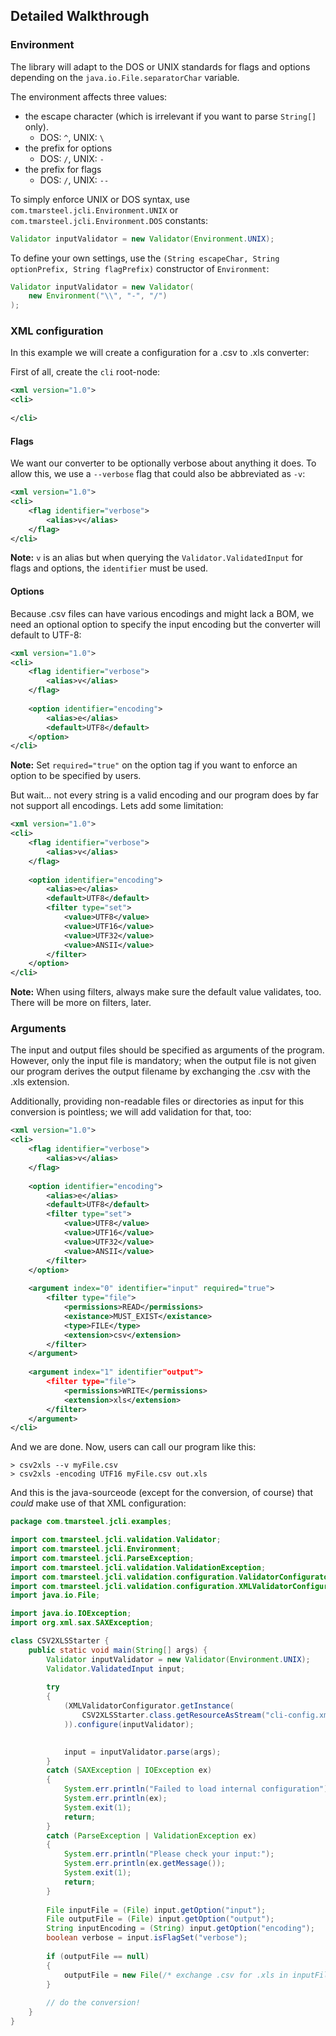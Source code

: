 ## Detailed Walkthrough

### Environment

The library will adapt to the DOS or UNIX standards for flags and options depending on the `java.io.File.separatorChar`
variable.

The environment affects three values:

* the escape character (which is irrelevant if you want to parse `String[]` only).
    * DOS: `^`, UNIX: `\`
* the prefix for options
    * DOS: `/`, UNIX: `-`
* the prefix for flags
    * DOS: `/`, UNIX: `--`

To simply enforce UNIX or DOS syntax, use `com.tmarsteel.jcli.Environment.UNIX` or `com.tmarsteel.jcli.Environment.DOS` constants:

```java
Validator inputValidator = new Validator(Environment.UNIX);
```

To define your own settings, use the `(String escapeChar, String optionPrefix, String flagPrefix)` constructor of
`Environment`:

```java
Validator inputValidator = new Validator(
	new Environment("\\", "-", "/")
);
```

### XML configuration

In this example we will create a configuration for a .csv to .xls converter:

First of all, create the `cli` root-node:

```xml
<xml version="1.0">
<cli>
    
</cli>
```

#### Flags

We want our converter to be optionally verbose about anything it does. To allow this, we use a `--verbose` flag that could also be abbreviated as `-v`:

```xml
<xml version="1.0">
<cli>
    <flag identifier="verbose">
        <alias>v</alias>
    </flag>
</cli>
```

**Note:** `v` is an alias but when querying the `Validator.ValidatedInput` for flags and options, the `identifier` must be used.

#### Options

Because .csv files can have various encodings and might lack a BOM, we need an optional option to specify the input encoding but the converter will default to UTF-8:

```xml
<xml version="1.0">
<cli>
    <flag identifier="verbose">
        <alias>v</alias>
    </flag>
    
    <option identifier="encoding">
        <alias>e</alias>
        <default>UTF8</default>
    </option>
</cli>
```

**Note:** Set `required="true"` on the option tag if you want to enforce an option to be specified by users.

But wait... not every string is a valid encoding and our program does by far not support all encodings.
Lets add some limitation:

```xml
<xml version="1.0">
<cli>
    <flag identifier="verbose">
        <alias>v</alias>
    </flag>
    
    <option identifier="encoding">
        <alias>e</alias>
        <default>UTF8</default>
        <filter type="set">
            <value>UTF8</value>
            <value>UTF16</value>
            <value>UTF32</value>
            <value>ANSII</value>
        </filter>
    </option>
</cli>
```

**Note:** When using filters, always make sure the default value validates, too. There will be more on filters, later.

### Arguments

The input and output files should be specified as arguments of the program. However, only the input file is mandatory;
when the output file is not given our program derives the output filename by exchanging the .csv with the .xls extension.

Additionally, providing non-readable files or directories as input for this conversion is pointless; we will add validation for that, too:

```xml
<xml version="1.0">
<cli>
    <flag identifier="verbose">
        <alias>v</alias>
    </flag>
    
    <option identifier="encoding">
        <alias>e</alias>
        <default>UTF8</default>
        <filter type="set">
            <value>UTF8</value>
            <value>UTF16</value>
            <value>UTF32</value>
            <value>ANSII</value>
        </filter>
    </option>
    
    <argument index="0" identifier="input" required="true">
        <filter type="file">
            <permissions>READ</permissions>
            <existance>MUST_EXIST</existance>
            <type>FILE</type>
            <extension>csv</extension>
        </filter>
    </argument>
    
    <argument index="1" identifier"output">
        <filter type="file">
            <permissions>WRITE</permissions>
            <extension>xls</extension>
        </filter>
    </argument>
</cli>
```

And we are done. Now, users can call our program like this:

```
> csv2xls --v myFile.csv
> csv2xls -encoding UTF16 myFile.csv out.xls
```

And this is the java-sourceode (except for the conversion, of course) that *could* make use of that XML configuration:

```java
package com.tmarsteel.jcli.examples;

import com.tmarsteel.jcli.validation.Validator;
import com.tmarsteel.jcli.Environment;
import com.tmarsteel.jcli.ParseException;
import com.tmarsteel.jcli.validation.ValidationException;
import com.tmarsteel.jcli.validation.configuration.ValidatorConfigurator;
import com.tmarsteel.jcli.validation.configuration.XMLValidatorConfigurator;
import java.io.File;

import java.io.IOException;
import org.xml.sax.SAXException;

class CSV2XLSStarter {
    public static void main(String[] args) {
        Validator inputValidator = new Validator(Environment.UNIX);
        Validator.ValidatedInput input;
    
        try
        {
            (XMLValidatorConfigurator.getInstance(
                CSV2XLSStarter.class.getResourceAsStream("cli-config.xml")
            )).configure(inputValidator);
            

            input = inputValidator.parse(args);
        }
        catch (SAXException | IOException ex)
        {
            System.err.println("Failed to load internal configuration");
            System.err.println(ex);
            System.exit(1);
            return;
        }
        catch (ParseException | ValidationException ex)
        {
            System.err.println("Please check your input:");
            System.err.println(ex.getMessage());
            System.exit(1);
            return;
        }
        
        File inputFile = (File) input.getOption("input");
        File outputFile = (File) input.getOption("output");
        String inputEncoding = (String) input.getOption("encoding");
        boolean verbose = input.isFlagSet("verbose");
        
        if (outputFile == null)
        {
            outputFile = new File(/* exchange .csv for .xls in inputFile here */);
        }
        
        // do the conversion!
    }
}
```
